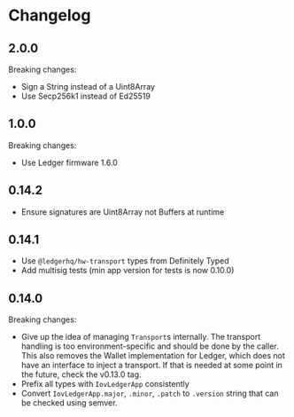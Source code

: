 # Changelog

## 2.0.0

Breaking changes:
- Sign a String instead of a Uint8Array
- Use Secp256k1 instead of Ed25519

## 1.0.0

Breaking changes:
- Use Ledger firmware 1.6.0

## 0.14.2

- Ensure signatures are Uint8Array not Buffers at runtime

## 0.14.1

- Use `@ledgerhq/hw-transport` types from Definitely Typed
- Add multisig tests (min app version for tests is now 0.10.0)

## 0.14.0

Breaking changes:

- Give up the idea of managing `Transport`s internally. The transport handling
  is too environment-specific and should be done by the caller. This also removes
  the Wallet implementation for Ledger, which does not have an interface to inject
  a transport. If that is needed at some point in the future, check the v0.13.0 tag.
- Prefix all types with `IovLedgerApp` consistently
- Convert `IovLedgerApp.major`, `.minor`, `.patch` to `.version` string that
  can be checked using semver.
